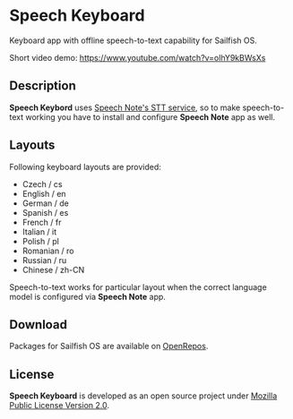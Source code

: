 # Speech Keyboard

Keyboard app with offline speech-to-text capability for Sailfish OS.

Short video demo: https://www.youtube.com/watch?v=olhY9kBWsXs 

## Description

**Speech Keybord** uses [Speech Note's STT service](https://github.com/mkiol/dsnote), so to make speech-to-text working you have to install and configure **Speech Note** app as well.

## Layouts

Following keyboard layouts are provided:

- Czech / cs
- English / en
- German / de
- Spanish / es
- French / fr
- Italian / it
- Polish / pl
- Romanian / ro
- Russian / ru
- Chinese / zh-CN

Speech-to-text works for particular layout when the correct language model is configured via **Speech Note** app.

## Download

Packages for Sailfish OS are available on [OpenRepos](https://openrepos.net/content/mkiol/speech-keyboard).

## License

**Speech Keyboard** is developed as an open source project under
[Mozilla Public License Version 2.0](https://www.mozilla.org/MPL/2.0/).
